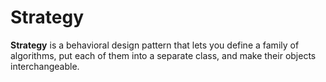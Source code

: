 Strategy
===================

**Strategy** is a behavioral design pattern that lets you define a family of algorithms, put each of them into a
separate class, and make their objects interchangeable.